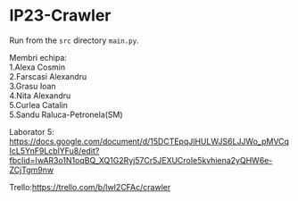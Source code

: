 # IP23-Crawler

Run from the `src` directory `main.py`.

Membri echipa:<br>
1.Alexa Cosmin<br>
2.Farscasi Alexandru<br>
3.Grasu Ioan<br>
4.Nita Alexandru<br>
5.Curlea Catalin<br>
5.Sandu Raluca-Petronela(SM)<br>

Laborator 5: https://docs.google.com/document/d/15DCTEpqJlHULWJS6LJJWo_pMVCqIcL5YnF9LcblYFu8/edit?fbclid=IwAR3o1N1oqBQ_XQ1G2Ryj57Cr5JEXUCroIe5kvhiena2yQHW6e-ZCjTgm9nw

Trello:https://trello.com/b/lwI2CFAc/crawler
